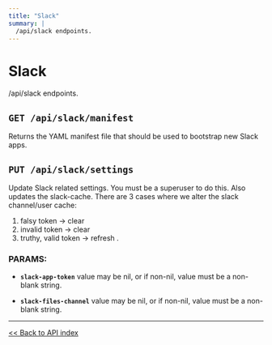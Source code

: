 ```yaml
---
title: "Slack"
summary: |
  /api/slack endpoints.
---
```


# Slack

/api/slack endpoints.

## `GET /api/slack/manifest`

Returns the YAML manifest file that should be used to bootstrap new Slack apps.

## `PUT /api/slack/settings`

Update Slack related settings. You must be a superuser to do this. Also updates the slack-cache.
  There are 3 cases where we alter the slack channel/user cache:
  1. falsy token           -> clear
  2. invalid token         -> clear
  3. truthy, valid token   -> refresh .

### PARAMS:

*  **`slack-app-token`** value may be nil, or if non-nil, value must be a non-blank string.

*  **`slack-files-channel`** value may be nil, or if non-nil, value must be a non-blank string.

---

[<< Back to API index](../api-documentation.md)